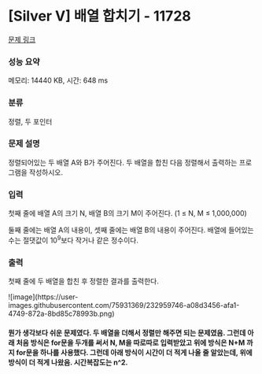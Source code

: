 # [Silver V] 배열 합치기 - 11728 

[문제 링크](https://www.acmicpc.net/problem/11728) 

### 성능 요약

메모리: 14440 KB, 시간: 648 ms

### 분류

정렬, 두 포인터

### 문제 설명

<p>정렬되어있는 두 배열 A와 B가 주어진다. 두 배열을 합친 다음 정렬해서 출력하는 프로그램을 작성하시오.</p>

### 입력 

 <p>첫째 줄에 배열 A의 크기 N, 배열 B의 크기 M이 주어진다. (1 ≤ N, M ≤ 1,000,000)</p>

<p>둘째 줄에는 배열 A의 내용이, 셋째 줄에는 배열 B의 내용이 주어진다. 배열에 들어있는 수는 절댓값이 10<sup>9</sup>보다 작거나 같은 정수이다.</p>

### 출력 

 <p>첫째 줄에 두 배열을 합친 후 정렬한 결과를 출력한다.</p>
 
 <p> ![image](https://user-images.githubusercontent.com/75931369/232959746-a08d3456-afa1-4749-872a-8bd85c78993b.png) </p>
<h4> 
뭔가 생각보다 쉬운 문제였다. 두 배열을 더해서 정렬만 해주면 되는 문제였음.
그런데 아래 처음 방식은 for문을 두개를 써서 N, M을 따로따로 입력받았고 위에 방식은 N+M 까지 for문을 하나를 사용했다.
그런데 아래 방식이 시간이 더 적게 나올 줄 알았는데, 위에 방식이 더 적게 나왔음. 시간복잡도는 n^2.
</h4>

